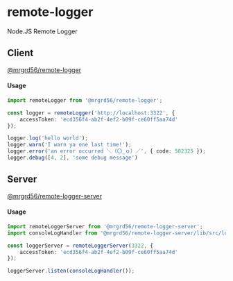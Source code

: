 # remote-logger
Node.JS Remote Logger

## Client

[@mrgrd56/remote-logger](https://www.npmjs.com/package/@mrgrd56/remote-logger)

#### Usage
```ts
import remoteLogger from '@mrgrd56/remote-logger';

const logger = remoteLogger('http://localhost:3322', {
    accessToken: 'ecd356f4-ab2f-4ef2-b09f-ce60ff5aa74d'
});

logger.log('hello world');
logger.warn('I warn ya one last time!');
logger.error('an error occurred ＼（〇_ｏ）／', { code: 502325 });
logger.debug([4, 2], 'some debug message')
```

## Server

[@mrgrd56/remote-logger-server](https://www.npmjs.com/package/@mrgrd56/remote-logger-server)

#### Usage
```ts
import remoteLoggerServer from '@mrgrd56/remote-logger-server';
import consoleLogHandler from '@mrgrd56/remote-logger-server/lib/src/logHandlers/consoleLogHandler';

const loggerServer = remoteLoggerServer(3322, {
    accessToken: 'ecd356f4-ab2f-4ef2-b09f-ce60ff5aa74d'
});

loggerServer.listen(consoleLogHandler());
```
